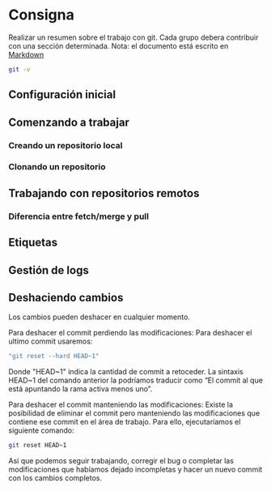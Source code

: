 # Consigna
Realizar un resumen sobre el trabajo con git. Cada grupo debera contribuir con una sección determinada. 
Nota: el documento está escrito en [Markdown](https://guides.github.com/features/mastering-markdown/)

```bash
git -v 
```


## Configuración inicial


## Comenzando a trabajar


### Creando un repositorio local


### Clonando un repositorio 



## Trabajando con repositorios remotos 



### Diferencia entre fetch/merge y pull


## Etiquetas

## Gestión de logs

## Deshaciendo cambios
Los cambios pueden deshacer en cualquier momento.

Para deshacer el commit perdiendo las modificaciones:
Para deshacer el ultimo commit usaremos:

```bash
"git reset --hard HEAD~1" 
```
Donde "HEAD~1" indica la cantidad de commit a retoceder.
La sintaxis HEAD~1 del comando anterior la podríamos traducir como “El commit al que está apuntando la rama activa menos uno”.

Para deshacer el commit manteniendo las modificaciones:
Existe la posibilidad de eliminar el commit pero manteniendo las modificaciones que contiene ese commit en el área de trabajo. 
Para ello, ejecutaríamos el siguiente comando: 

```bash
git reset HEAD~1 
```

Así que podemos seguir trabajando, corregir el bug o completar las modificaciones que habíamos dejado incompletas y hacer un nuevo commit con los cambios completos.